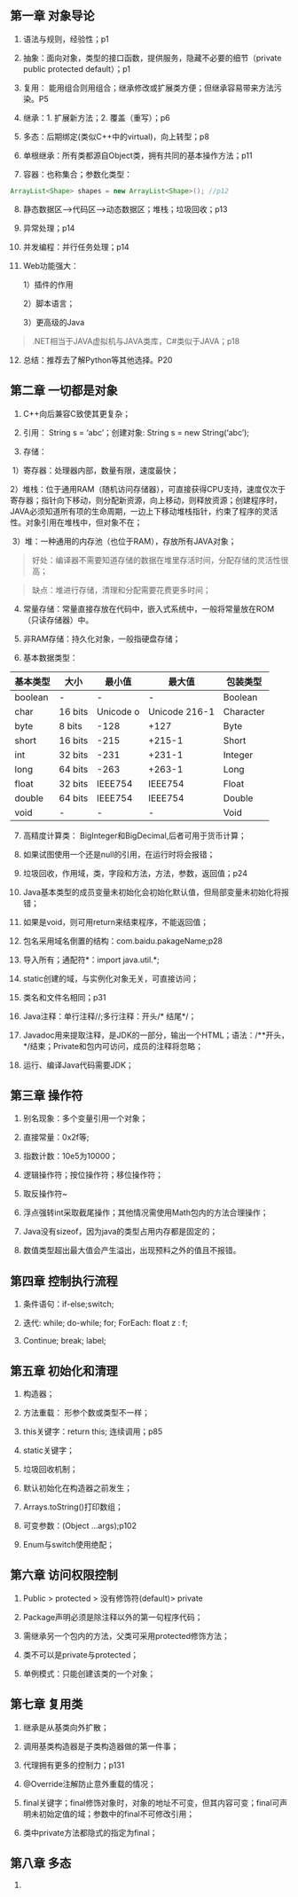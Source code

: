 ## 第一章   对象导论

1. 语法与规则，经验性；p1

2. 抽象：面向对象，类型的接口函数，提供服务，隐藏不必要的细节（private public protected default）；p1

3. 复用： 能用组合则用组合；继承修改或扩展类方便；但继承容易带来方法污染。P5

4. 继承：1. 扩展新方法；2. 覆盖（重写）；p6

5. 多态：后期绑定(类似C++中的virtual)，向上转型；p8

6. 单根继承：所有类都源自Object类，拥有共同的基本操作方法；p11

7. 容器：也称集合；参数化类型：

```java
ArrayList<Shape> shapes = new ArrayList<Shape>(); //p12
```

8. 静态数据区—>代码区—>动态数据区；堆栈；垃圾回收；p13

9. 异常处理；p14

10. 并发编程：并行任务处理；p14

11. Web功能强大：

    1）插件的作用

    2）脚本语言；

    3）更高级的Java

> .NET相当于JAVA虚拟机与JAVA类库，C#类似于JAVA；p18

12. 总结：推荐去了解Python等其他选择。P20



 

## 第二章   一切都是对象

1. C++向后兼容C致使其更复杂；

2. 引用： String s = ‘abc’；创建对象: String s = new String(‘abc’);

3. 存储：

​      1）寄存器：处理器内部，数量有限，速度最快；

​      2）堆栈：位于通用RAM（随机访问存储器），可直接获得CPU支持，速度仅次于寄存器；指针向下移动，则分配新资源，向上移动，则释放资源；创建程序时，JAVA必须知道所有项的生命周期，一边上下移动堆栈指针，约束了程序的灵活性。对象引用在堆栈中，但对象不在；

​      3）堆：一种通用的内存池（也位于RAM），存放所有JAVA对象；

> 好处：编译器不需要知道存储的数据在堆里存活时间，分配存储的灵活性很高；

> 缺点：堆进行存储，清理和分配需要花费更多时间；

4. 常量存储：常量直接存放在代码中，嵌入式系统中，一般将常量放在ROM（只读存储器）中。

5. 非RAM存储：持久化对象，一般指硬盘存储；

6. 基本数据类型：

| 基本类型 | 大小     | 最小值     | 最大值         | 包装类型  |
| -------- | -------- | ---------- | -------------- | --------- |
| boolean  | -        | -          | -              | Boolean   |
| char     | 16  bits | Unicode  o | Unicode  216-1 | Character |
| byte     | 8  bits  | -128       | +127           | Byte      |
| short    | 16  bits | -215       | +215-1         | Short     |
| int      | 32  bits | -231       | +231-1         | Integer   |
| long     | 64  bits | -263       | +263-1         | Long      |
| float    | 32  bits | IEEE754    | IEEE754        | Float     |
| double   | 64  bits | IEEE754    | IEEE754        | Double    |
| void     | -        | -          | -              | Void      |

7. 高精度计算类： BigInteger和BigDecimal,后者可用于货币计算；

8. 如果试图使用一个还是null的引用，在运行时将会报错；

9. 垃圾回收，作用域，类，字段和方法，方法，参数，返回值；p24

10. Java基本类型的成员变量未初始化会初始化默认值，但局部变量未初始化将报错；

11. 如果是void，则可用return来结束程序，不能返回值；

12. 包名采用域名倒置的结构：com.baidu.pakageName;p28

13. 导入所有；通配符*：import java.util.*;

14. static创建的域，与实例化对象无关，可直接访问；

15. 类名和文件名相同；p31

16. Java注释：单行注释//;多行注释：开头/* 结尾*/；

17. Javadoc用来提取注释，是JDK的一部分，输出一个HTML；语法：/**开头，*/结束；Private和包内可访问，成员的注释将忽略；

18. 运行、编译Java代码需要JDK；



 

## 第三章   操作符

1. 别名现象：多个变量引用一个对象；

2. 直接常量：0x2f等;

3. 指数计数：10e5为10000；

4. 逻辑操作符；按位操作符；移位操作符；

5. 取反操作符~

6. 浮点强转int采取截尾操作；其他情况需使用Math包内的方法合理操作；

7. Java没有sizeof，因为java的类型占用内存都是固定的；

8. 数值类型超出最大值会产生溢出，出现预料之外的值且不报错。



 

## 第四章   控制执行流程

1. 条件语句：if-else;switch;

2. 迭代: while; do-while; for; ForEach: float z : f; 

3. Continue; break; label;



 

## 第五章   初始化和清理

1. 构造器；

2. 方法重载： 形参个数或类型不一样；

3. this关键字：return this; 连续调用；p85

4. static关键字；

5. 垃圾回收机制；

6. 默认初始化在构造器之前发生；

7. Arrays.toString()打印数组；

8. 可变参数：(Object …args);p102

9. Enum与switch使用绝配；

 



 

## 第六章   访问权限控制

1. Public > protected > 没有修饰符(default)> private

2. Package声明必须是除注释以外的第一句程序代码；

3. 需继承另一个包内的方法，父类可采用protected修饰方法；

4. 类不可以是private与protected；

5. 单例模式：只能创建该类的一个对象；



 

## 第七章   复用类

1. 继承是从基类向外扩散；

2. 调用基类构造器是子类构造器做的第一件事；

3. 代理拥有更多的控制力；p131

4. @Override注解防止意外重载的情况；

5. final关键字；final修饰对象时，对象的地址不可变，但其内容可变；final可声明未初始定值的域；参数中的final不可修改引用；

6. 类中private方法都隐式的指定为final；



 

## 第八章   多态

1. 